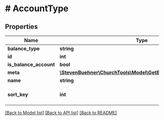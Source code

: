 # # AccountType

## Properties

Name | Type | Description | Notes
------------ | ------------- | ------------- | -------------
**balance_type** | **string** |  | [optional]
**id** | **int** |  | [optional]
**is_balance_account** | **bool** |  | [optional]
**meta** | [**\StevenBuehner\ChurchTools\Model\GetBookings200ResponseMeta**](GetBookings200ResponseMeta.md) |  | [optional]
**name** | **string** |  | [optional]
**sort_key** | **int** |  | [optional] [default to 0]

[[Back to Model list]](../../README.md#models) [[Back to API list]](../../README.md#endpoints) [[Back to README]](../../README.md)
